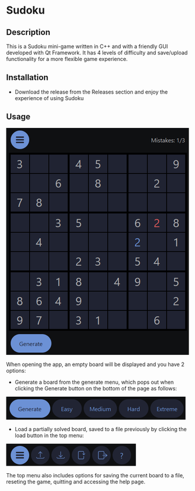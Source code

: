 # Sudoku

## Description

This is a Sudoku mini-game written in C++ and with a friendly GUI developed with Qt Framework. It has 4 levels of difficulty and save/upload functionality for a more flexible game experience.

## Installation

- Download the release from the Releases section and enjoy the experience of using Sudoku

## Usage 

![Required image is currently not available](assets/images/gameplay.png)

When opening the app, an empty board will be displayed and you have 2 options:

- Generate a board from the generate menu, which pops out when clicking the Generate button on the bottom of the page as follows:

![Required image is currently not available](assets/images/generate_menu.png)

- Load a partially solved board, saved to a file previously by clicking the load button in the top menu:

![Required image is currently not available](assets/images/top_menu.png)

The top menu also includes options for saving the current board to a file, reseting the game, quitting and accessing the help page.
